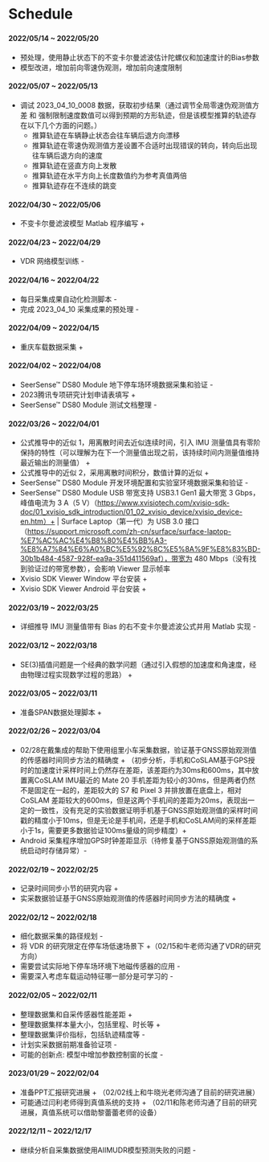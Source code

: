 # Schedule

###

#### 2022/05/14 ~ 2022/05/20
* 预处理，使用静止状态下的不变卡尔曼滤波估计陀螺仪和加速度计的Bias参数
* 模型改进，增加前向零速伪观测，增加前向速度限制

#### 2022/05/07 ~ 2022/05/13
* 调试 2023_04_10_0008 数据，获取初步结果（通过调节全局零速伪观测值方差 和 强制限制速度数值可以得到预期的方形轨迹，但是该模型推算的轨迹存在以下几个方面的问题。）
  * 推算轨迹在车辆静止状态会往车辆后退方向漂移
  * 推算轨迹在零速伪观测值方差设置不合适时出现错误的转向，转向后出现往车辆后退方向的速度
  * 推算轨迹在竖直方向上发散
  * 推算轨迹在水平方向上长度数值约为参考真值两倍
  * 推算轨迹存在不连续的跳变

#### 2022/04/30 ~ 2022/05/06
* 不变卡尔曼滤波模型 Matlab 程序编写 +

#### 2022/04/23 ~ 2022/04/29
* VDR 网络模型训练 -

#### 2022/04/16 ~ 2022/04/22
* 每日采集成果自动化检测脚本 -
* 完成 2023_04_10 采集成果的预处理 -

#### 2022/04/09 ~ 2022/04/15
* 重庆车载数据采集 +

#### 2022/04/02 ~ 2022/04/08
* SeerSense™ DS80 Module 地下停车场环境数据采集和验证 -
* 2023腾讯专项研究计划申请表填写 +
* SeerSense™ DS80 Module 测试文档整理 -

#### 2022/03/26 ~ 2022/04/01
* 公式推导中的近似 1，用离散时间去近似连续时间，引入 IMU 测量值具有零阶保持的特性（可以理解为在下一个测量值出现之前，该持续时间内测量值维持最近输出的测量值） +
* 公式推导中的近似 2，采用离散时间积分，数值计算的近似 +
* SeerSense™ DS80 Module 开发环境配置和实验室环境数据采集和验证 - 
* SeerSense™ DS80 Module USB 带宽支持 USB3.1 Gen1 最大带宽 3 Gbps，峰值电流为 3 A（5 V）（https://www.xvisiotech.com/xvisio-sdk-doc/01_xvisio_sdk_introduction/01_02_xvisio_device/xvisio_device-en.htm）+ | Surface Laptop（第一代）为 USB 3.0 接口（https://support.microsoft.com/zh-cn/surface/surface-laptop-%E7%AC%AC%E4%B8%80%E4%BB%A3-%E8%A7%84%E6%A0%BC%E5%92%8C%E5%8A%9F%E8%83%BD-30b1b484-4587-928f-ea9a-351d411569af），带宽为 480 Mbps（没有找到验证过的带宽参数），会影响 Viewer 显示帧率
* Xvisio SDK Viewer Window 平台安装 + 
* Xvisio SDK Viewer Android 平台安装 + 

#### 2022/03/19 ~ 2022/03/25
* 详细推导 IMU 测量值带有 Bias 的右不变卡尔曼滤波公式并用 Matlab 实现 -

#### 2022/03/12 ~ 2022/03/18
* SE(3)插值问题是一个经典的数学问题（通过引入假想的加速度和角速度，经由物理过程实现数学过程的思路） +

#### 2022/03/05 ~ 2022/03/11
* 准备SPAN数据处理脚本 +

#### 2022/02/26 ~ 2022/03/04
* 02/28在戴集成的帮助下使用组里小车采集数据，验证基于GNSS原始观测值的传感器时间同步方法的精确度 + （初步分析，手机和CoSLAM基于GPS授时的加速度计采样时间上仍然存在差距，该差距约为30ms和600ms，其中放置离CoSLAM IMU最近的 Mate 20 手机差距为较小的30ms，但是两者仍然不是固定在一起的，差距较大的 S7 和 Pixel 3 并排放置在底盘上，相对 CoSLAM 差距较大的600ms，但是这两个手机间的差距为20ms，表现出一定的一致性，没有充足的实验数据证明手机基于GNSS原始观测值的采样时间戳的精度小于10ms，但是无论是手机间，还是手机和CoSLAM间的采样差距小于1s，需要更多数据验证100ms量级的同步精度）+ 
* Android 采集程序增加GPS时钟差距显示（待修复基于GNSS原始观测值的系统启动时存储异常）-

#### 2022/02/19 ~ 2022/02/25
* 记录时间同步小节的研究内容 +
* 实采数据验证基于GNSS原始观测值的传感器时间同步方法的精确度 + 

#### 2022/02/12 ~ 2022/02/18
* 细化数据采集的路径规划 -
* 将 VDR 的研究限定在停车场低速场景下 +（02/15和牛老师沟通了VDR的研究方向）
* 需要尝试实际地下停车场环境下地磁传感器的应用 -
* 需要深入考虑车载运动特征哪一部分是可学习的 -

#### 2022/02/05 ~ 2022/02/11
* 整理数据集和自采传感器性能差距 +
* 整理数据集样本量大小，包括里程、时长等 +
* 整理数据集评价指标，包括轨迹精度等 -
* 计划实采数据前期准备验证项 -
* 可能的创新点: 模型中增加参数控制窗的长度 -

#### 2023/01/29 ~ 2022/02/04 
* 准备PPT汇报研究进展 + （02/02线上和牛晓光老师沟通了目前的研究进展）
* 可能通过闫利老师得到真值系统的支持 + （02/11和陈老师沟通了目前的研究进展，真值系统可以借助黎蕾蕾老师的设备）

#### 2022/12/11 ~ 2022/12/17 
* 继续分析自采集数据使用AIIMUDR模型预测失败的问题 -

